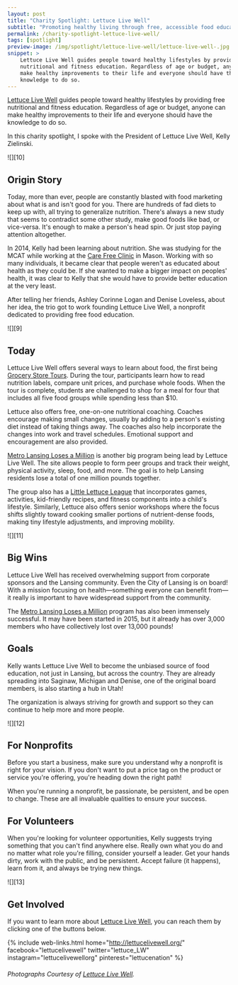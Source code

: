 ```yaml
---
layout: post
title: "Charity Spotlight: Lettuce Live Well"
subtitle: "Promoting healthy living through free, accessible food education."
permalink: /charity-spotlight-lettuce-live-well/
tags: [spotlight]
preview-image: /img/spotlight/lettuce-live-well/lettuce-live-well-.jpg
snippet: >
    Lettuce Live Well guides people toward healthy lifestyles by providing free
    nutritional and fitness education. Regardless of age or budget, anyone can
    make healthy improvements to their life and everyone should have the
    knowledge to do so.
---
```


[Lettuce Live Well][1] guides people toward healthy lifestyles by providing free nutritional and fitness education. Regardless of age or budget, anyone can make healthy improvements to their life and everyone should have the knowledge to do so.

In this charity spotlight, I spoke with the President of Lettuce Live Well, Kelly Zielinski.

![][10]

## Origin Story

Today, more than ever, people are constantly blasted with food marketing about what is and isn't good for you. There are hundreds of fad diets to keep up with, all trying to generalize nutrition. There's always a new study that seems to contradict some other study, make good foods like bad, or vice-versa. It's enough to make a person's head spin. Or just stop paying attention altogether.

In 2014, Kelly had been learning about nutrition. She was studying for the MCAT while working at the [Care Free Clinic][3] in Mason. Working with so many individuals, it became clear that people weren't as educated about health as they could be. If she wanted to make a bigger impact on peoples' health, it was clear to Kelly that she would have to provide better education at the very least.

After telling her friends, Ashley Corinne Logan and Denise Loveless, about her idea, the trio got to work founding Lettuce Live Well, a nonprofit dedicated to providing free food education.

![][9]

## Today

Lettuce Live Well offers several ways to learn about food, the first being [Grocery Store Tours][5]. During the tour, participants learn how to read nutrition labels, compare unit prices, and purchase whole foods. When the tour is complete, students are challenged to shop for a meal for four that includes all five food groups while spending less than $10.

Lettuce also offers free, one-on-one nutritional coaching. Coaches encourage making small changes, usually by adding to a person's existing diet instead of taking things away. The coaches also help incorporate the changes into work and travel schedules. Emotional support and encouragement are also provided.

[Metro Lansing Loses a Million][2] is another big program being lead by Lettuce Live Well. The site allows people to form peer groups and track their weight, physical activity, sleep, food, and more. The goal is to help Lansing residents lose a total of one million pounds together.

The group also has a [Little Lettuce League][6] that incorporates games, activities, kid-friendly recipes, and fitness components into a child's lifestyle. Similarly, Lettuce also offers senior workshops where the focus shifts slightly toward cooking smaller portions of nutrient-dense foods, making tiny lifestyle adjustments, and improving mobility.

![][11]

## Big Wins

Lettuce Live Well has received overwhelming support from corporate sponsors and the Lansing community. Even the City of Lansing is on board! With a mission focusing on health&mdash;something everyone can benefit from&mdash;it really is important to have widespread support from the community.

The [Metro Lansing Loses a Million][2] program has also been immensely successful. It may have been started in 2015, but it already has over 3,000 members who have collectively lost over 13,000 pounds!

## Goals

Kelly wants Lettuce Live Well to become the unbiased source of food education, not just in Lansing, but across the country. They are already spreading into Saginaw, Michigan and Denise, one of the original board members, is also starting a hub in Utah!

The organization is always striving for growth and support so they can continue to help more and more people. 

![][12]

## For Nonprofits

Before you start a business, make sure you understand why a nonprofit is right for your vision. If you don't want to put a price tag on the product or service you're offering, you're heading down the right path!

When you're running a nonprofit, be passionate, be persistent, and be open to change. These are all invaluable qualities to ensure your success.

## For Volunteers

When you're looking for volunteer opportunities, Kelly suggests trying something that you can't find anywhere else. Really own what you do and no matter what role you're filling, consider yourself a leader. Get your hands dirty, work with the public, and be persistent. Accept failure (it happens), learn from it, and always be trying new things.

![][13]

## Get Involved

If you want to learn more about [Lettuce Live Well][1], you can reach them by clicking one of the buttons below.

{% include web-links.html home="http://lettucelivewell.org/" facebook="lettucelivewell" twitter="lettuce_LW" instagram="lettucelivewellorg" pinterest="lettucenation" %}

###### Photographs Courtesy of [Lettuce Live Well][1].



[1]: http://lettucelivewell.org/ "Lettuce Live Well Homepage"
[2]: http://lansinglosesamillion.com/ "Metro Lansing Loses a Million Homepage"
[3]: http://www.carefreemedical.com/ "Care Free Clinic Homepage"
[4]: http://lettucelivewell.org/contact-us/ "How to Contact Lettuce Live Well and Sign Up"
[5]: http://lettucelivewell.org/grocery-store-tour/ "Grocery Store Tours Info on Lettuce Live Well's Homepage"
[6]: http://lettucelivewell.org/community-programs/littlelettuceleague/ "Little Lettuce League Info on Lettuce Live Well's Homepage"
